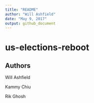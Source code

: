 ```yaml
---
title: "README"
author: "Will Ashfield"
date: "May 9, 2017"
output: github_document
---
```


# us-elections-reboot 

## Authors 

Will Ashfield 

Kammy Chiu 

Rik Ghosh

